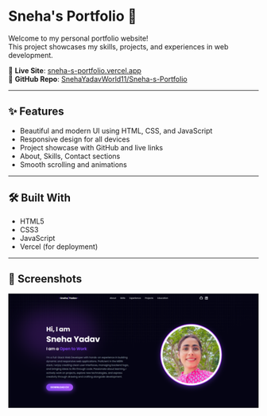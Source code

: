 # Sneha's Portfolio 💼

Welcome to my personal portfolio website!  
This project showcases my skills, projects, and experiences in web development.

🔗 **Live Site**: [sneha-s-portfolio.vercel.app](https://sneha-s-portfolio-psi.vercel.app/)  
📂 **GitHub Repo**: [SnehaYadavWorld11/Sneha-s-Portfolio](https://github.com/SnehaYadavWorld11/Sneha-s-Portfolio)

---

## ✨ Features

- Beautiful and modern UI using HTML, CSS, and JavaScript
- Responsive design for all devices
- Project showcase with GitHub and live links
- About, Skills, Contact sections
- Smooth scrolling and animations

---

## 🛠️ Built With

- HTML5  
- CSS3  
- JavaScript  
- Vercel (for deployment)

---

## 📸 Screenshots

![Portfolio](https://github.com/SnehaYadavWorld11/Sneha-s-Portfolio/blob/f43daa298490f11c60e3c2d7dfcc421cff355174/src/assets/Screenshot%202025-06-27%20182829.png) 


